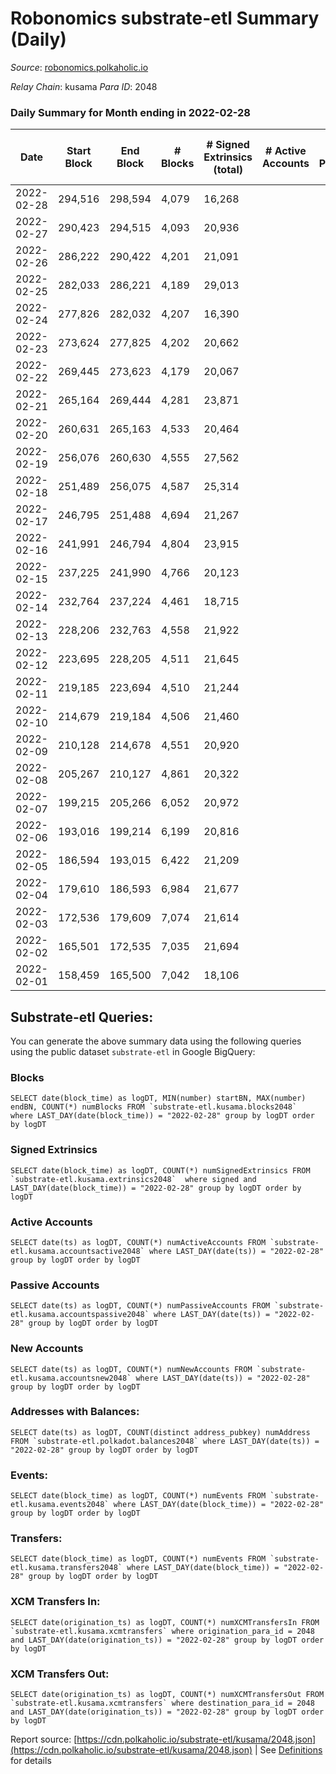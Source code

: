 # Robonomics substrate-etl Summary (Daily)

_Source_: [robonomics.polkaholic.io](https://robonomics.polkaholic.io)

*Relay Chain*: kusama
*Para ID*: 2048



### Daily Summary for Month ending in 2022-02-28


| Date | Start Block | End Block | # Blocks | # Signed Extrinsics (total) | # Active Accounts | # Passive | # New | # Addresses with Balances | # Events | # Transfers | # XCM Transfers In | # XCM Transfers Out | Issues | 
| ---- | ----------- | --------- | -------- | --------------------------- | ----------------- | --------- | ----- | ------------------------- | -------- | ----------- | ------------------ | ------------------- | ------ |
| 2022-02-28 | 294,516 | 298,594 | 4,079 | 16,268 |  |  |  | 2,450 | 91,270 | 5 ($5,606.65) |   |   |  |
| 2022-02-27 | 290,423 | 294,515 | 4,093 | 20,936 |  |  |  | 2,452 | 108,147 |   |   |   |  |
| 2022-02-26 | 286,222 | 290,422 | 4,201 | 21,091 |  |  |  | 2,451 | 109,472 | 1 ($16.44) |   |   |  |
| 2022-02-25 | 282,033 | 286,221 | 4,189 | 29,013 |  |  |  | 2,449 | 152,948 | 8 ($7,747.19) |   |   |  |
| 2022-02-24 | 277,826 | 282,032 | 4,207 | 16,390 |  |  |  | 2,446 | 95,594 | 61 ($3,729.31) |   |   |  |
| 2022-02-23 | 273,624 | 277,825 | 4,202 | 20,662 |  |  |  | 2,434 | 114,445 | 1  |   |   |  |
| 2022-02-22 | 269,445 | 273,623 | 4,179 | 20,067 |  |  |  | 2,413 | 109,448 | 2 ($2.23) |   |   |  |
| 2022-02-21 | 265,164 | 269,444 | 4,281 | 23,871 |  |  |  | 2,379 | 128,992 | 2 ($13,124.39) |   |   |  |
| 2022-02-20 | 260,631 | 265,163 | 4,533 | 20,464 |  |  |  | 2,376 | 112,476 |   |   |   |  |
| 2022-02-19 | 256,076 | 260,630 | 4,555 | 27,562 |  |  |  | 2,376 | 139,677 | 1 ($0.07) |   |   |  |
| 2022-02-18 | 251,489 | 256,075 | 4,587 | 25,314 |  |  |  | 2,372 | 129,924 | 7 ($8,093.06) |   |   |  |
| 2022-02-17 | 246,795 | 251,488 | 4,694 | 21,267 |  |  |  | 2,373 | 107,827 | 5 ($78.20) |   |   |  |
| 2022-02-16 | 241,991 | 246,794 | 4,804 | 23,915 |  |  |  | 2,375 | 117,310 | 1 ($105,682.78) |   |   |  |
| 2022-02-15 | 237,225 | 241,990 | 4,766 | 20,123 |  |  |  | 2,373 | 104,483 | 13 ($2,432.91) |   |   |  |
| 2022-02-14 | 232,764 | 237,224 | 4,461 | 18,715 |  |  |  | 2,381 | 96,924 |   |   |   |  |
| 2022-02-13 | 228,206 | 232,763 | 4,558 | 21,922 |  |  |  | 2,381 | 109,570 |   |   |   |  |
| 2022-02-12 | 223,695 | 228,205 | 4,511 | 21,645 |  |  |  | 2,379 | 108,228 | 1 ($22,159.92) |   |   |  |
| 2022-02-11 | 219,185 | 223,694 | 4,510 | 21,244 |  |  |  | 2,378 | 106,609 | 1 ($20.73) |   |   |  |
| 2022-02-10 | 214,679 | 219,184 | 4,506 | 21,460 |  |  |  | 2,376 | 112,249 | 4 ($37.88) |   |   |  |
| 2022-02-09 | 210,128 | 214,678 | 4,551 | 20,920 |  |  |  | 2,371 | 113,188 | 3  |   |   |  |
| 2022-02-08 | 205,267 | 210,127 | 4,861 | 20,322 |  |  |  | 2,366 | 116,952 | 1 ($45.33) |   |   |  |
| 2022-02-07 | 199,215 | 205,266 | 6,052 | 20,972 |  |  |  | 2,365 | 125,838 | 3  |   |   |  |
| 2022-02-06 | 193,016 | 199,214 | 6,199 | 20,816 |  |  |  | 2,365 | 125,996 | 5 ($53,991.16) |   |   |  |
| 2022-02-05 | 186,594 | 193,015 | 6,422 | 21,209 |  |  |  | 2,365 | 128,890 | 1 ($8.62) |   |   |  |
| 2022-02-04 | 179,610 | 186,593 | 6,984 | 21,677 |  |  |  | 2,364 | 133,646 | 9 ($146,857.86) |   |   |  |
| 2022-02-03 | 172,536 | 179,609 | 7,074 | 21,614 |  |  |  | 2,358 | 133,802 | 6 ($7,335.12) |   |   |  |
| 2022-02-02 | 165,501 | 172,535 | 7,035 | 21,694 |  |  |  | 2,356 | 133,622 | 1 ($0.02) |   |   |  |
| 2022-02-01 | 158,459 | 165,500 | 7,042 | 18,106 |  |  |  | 2,356 | 118,143 | 3 ($4,243.04) |   |   |  |

## Substrate-etl Queries:
You can generate the above summary data using the following queries using the public dataset `substrate-etl` in Google BigQuery:


### Blocks
```
SELECT date(block_time) as logDT, MIN(number) startBN, MAX(number) endBN, COUNT(*) numBlocks FROM `substrate-etl.kusama.blocks2048`  where LAST_DAY(date(block_time)) = "2022-02-28" group by logDT order by logDT
```


### Signed Extrinsics
```
SELECT date(block_time) as logDT, COUNT(*) numSignedExtrinsics FROM `substrate-etl.kusama.extrinsics2048`  where signed and LAST_DAY(date(block_time)) = "2022-02-28" group by logDT order by logDT
```


### Active Accounts
```
SELECT date(ts) as logDT, COUNT(*) numActiveAccounts FROM `substrate-etl.kusama.accountsactive2048` where LAST_DAY(date(ts)) = "2022-02-28" group by logDT order by logDT
```


### Passive Accounts
```
SELECT date(ts) as logDT, COUNT(*) numPassiveAccounts FROM `substrate-etl.kusama.accountspassive2048` where LAST_DAY(date(ts)) = "2022-02-28" group by logDT order by logDT
```


### New Accounts
```
SELECT date(ts) as logDT, COUNT(*) numNewAccounts FROM `substrate-etl.kusama.accountsnew2048` where LAST_DAY(date(ts)) = "2022-02-28" group by logDT order by logDT
```


### Addresses with Balances:
```
SELECT date(ts) as logDT, COUNT(distinct address_pubkey) numAddress FROM `substrate-etl.polkadot.balances2048` where LAST_DAY(date(ts)) = "2022-02-28" group by logDT order by logDT
```


### Events:
```
SELECT date(block_time) as logDT, COUNT(*) numEvents FROM `substrate-etl.kusama.events2048` where LAST_DAY(date(block_time)) = "2022-02-28" group by logDT order by logDT
```


### Transfers:
```
SELECT date(block_time) as logDT, COUNT(*) numEvents FROM `substrate-etl.kusama.transfers2048` where LAST_DAY(date(block_time)) = "2022-02-28" group by logDT order by logDT
```


### XCM Transfers In:
```
SELECT date(origination_ts) as logDT, COUNT(*) numXCMTransfersIn FROM `substrate-etl.kusama.xcmtransfers` where origination_para_id = 2048 and LAST_DAY(date(origination_ts)) = "2022-02-28" group by logDT order by logDT
```


### XCM Transfers Out:
```
SELECT date(origination_ts) as logDT, COUNT(*) numXCMTransfersOut FROM `substrate-etl.kusama.xcmtransfers` where destination_para_id = 2048 and LAST_DAY(date(origination_ts)) = "2022-02-28" group by logDT order by logDT
```



Report source: [https://cdn.polkaholic.io/substrate-etl/kusama/2048.json](https://cdn.polkaholic.io/substrate-etl/kusama/2048.json) | See [Definitions](/DEFINITIONS.md) for details
